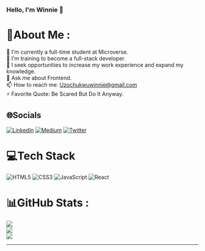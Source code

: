 ### Hello, I'm Winnie 👋

# 💫About Me :
🔭 I'm currently a full-time student at Microverse.\
🌱 I'm training to become a full-stack developer.\
👯 I seek opportunities to increase my work experience and expand my knowledge.\
💬 Ask me about Frontend.\
📫 How to reach me: Uzochukwuwinnie@gmail.com\
⚡ Favorite Quote: Be Scared But Do It Anyway.

## 🌐Socials
[![LinkedIn](https://img.shields.io/badge/LinkedIn-%230077B5.svg?logo=linkedin&logoColor=white)](https://linkedin.com/in/https://www.linkedin.com/in/uziwinnie) [![Medium](https://img.shields.io/badge/Medium-12100E?logo=medium&logoColor=white)](https://medium.com/@@uziwinnie) [![Twitter](https://img.shields.io/badge/Twitter-%231DA1F2.svg?logo=Twitter&logoColor=white)](https://twitter.com/@uziwinnie) 

# 💻Tech Stack
![HTML5](https://img.shields.io/badge/html5-%23E34F26.svg?style=for-the-badge&logo=html5&logoColor=white) ![CSS3](https://img.shields.io/badge/css3-%231572B6.svg?style=for-the-badge&logo=css3&logoColor=white) ![JavaScript](https://img.shields.io/badge/javascript-%23323330.svg?style=for-the-badge&logo=javascript&logoColor=%23F7DF1E) ![React](https://img.shields.io/badge/-ReactJs-61DAFB?logo=react&logoColor=white&style=for-the-badge)

# 📊GitHub Stats :
![](https://github-readme-stats.vercel.app/api?username=Wineshuga&theme=flag-india&hide_border=true&include_all_commits=true&count_private=false)<br/>
![](https://github-readme-streak-stats.herokuapp.com/?user=Wineshuga&theme=flag-india&hide_border=true)<br/>
![](https://github-readme-stats.vercel.app/api/top-langs/?username=Wineshuga&theme=flag-india&hide_border=true&include_all_commits=true&count_private=false&layout=compact)

---
